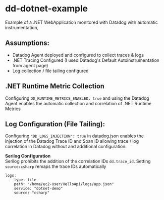 # dd-dotnet-example
Example of a .NET WebApplication monitored with Datadog with automatic instrumentation, 

## Assumptions: 

- Datadog Agent deployed and configured to collect traces & logs
- .NET Tracing Configured (I used Datadog's Default Autoinstrumentation from agent page)
- Log collection / file tailing configured

## .NET Runtime Metric Collection
Configuring `DD_RUNTIME_METRICS_ENABLED: true` and using the Datadog Agent enables the automatic collection and correlation of .NET Runtime Metrics 

## Log Configuration (File Tailing): 

Configuring `"DD_LOGS_INJECTION": true` in datadog.json enables the injection of the Datadog Trace ID and Span ID allowing trace / log correlation in Datadog without and additional configuration. 

**Serilog Configuration**  
Serilog prohibits the addition of the correlation IDs `dd.trace_id`. Setting `source:csharp` remaps the trace IDs automatically
```
logs:
  - type: file
    path: "/home/ec2-user/HelloApi/logs/app.json" 
    service: "dotnet-demo"
    source: "csharp"
```